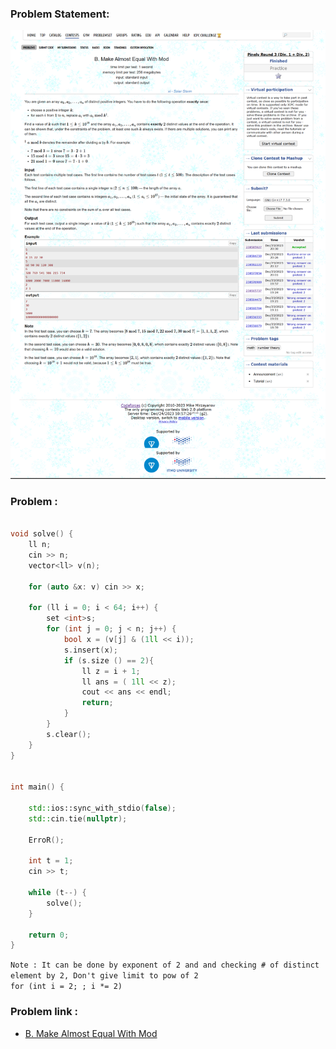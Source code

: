 ### Problem Statement:
![B. Make Almost Equal With Mod](/codeforces/Assets/B.%20Make%20Almost%20Equal%20With%20Mod.png)


### Problem :
```c++
    
void solve() {
    ll n;
    cin >> n;
    vector<ll> v(n);

    for (auto &x: v) cin >> x;

    for (ll i = 0; i < 64; i++) {
        set <int>s; 
        for (int j = 0; j < n; j++) {
            bool x = (v[j] & (1ll << i));
            s.insert(x);
            if (s.size () == 2){
                ll z = i + 1;
                ll ans = ( 1ll << z);
                cout << ans << endl;
                return;
            }
        }
        s.clear();    
    }  
}


int main() {

    std::ios::sync_with_stdio(false);
    std::cin.tie(nullptr);

    ErroR();

    int t = 1;
    cin >> t;

    while (t--) {
        solve();
    }

    return 0;
}

```
`Note : It can be done by exponent of 2 and and checking # of distinct element by 2, Don't give limit to pow of 2`</br>
`for (int i = 2; ; i *= 2)`


### Problem link :
- [B. Make Almost Equal With Mod](https://codeforces.com/contest/1909/submission/238585927)



